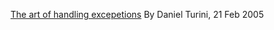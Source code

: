 [The art of handling excepetions](https://www.codeproject.com/articles/9538/exception-handling-best-practices-in-net)
By Daniel Turini, 21 Feb 2005 
